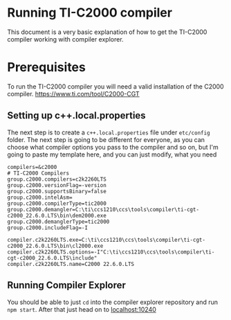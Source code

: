 # Running TI-C2000 compiler

This document is a very basic explanation of how to get the TI-C2000 compiler working with compiler explorer.

# Prerequisites

To run the TI-C2000 compiler you will need a valid installation of the C2000 compiler. https://www.ti.com/tool/C2000-CGT

## Setting up c++.local.properties

The next step is to create a `c++.local.properties` file under `etc/config` folder. The next step is going to be
different for everyone, as you can choose what compiler options you pass to the compiler and so on, but I'm going to
paste my template here, and you can just modify, what you need

```
compilers=&c2000
# TI-C2000 Compilers
group.c2000.compilers=c2k2260LTS
group.c2000.versionFlag=-version
group.c2000.supportsBinary=false
group.c2000.intelAsm=
group.c2000.compilerType=tic2000
group.c2000.demangler=C:\ti\ccs1210\ccs\tools\compiler\ti-cgt-c2000_22.6.0.LTS\bin\dem2000.exe
group.c2000.demanglerType=tic2000
group.c2000.includeFlag=-I

compiler.c2k2260LTS.exe=C:\ti\ccs1210\ccs\tools\compiler\ti-cgt-c2000_22.6.0.LTS\bin\cl2000.exe
compiler.c2k2260LTS.options=-I"C:\ti\ccs1210\ccs\tools\compiler\ti-cgt-c2000_22.6.0.LTS\include"
compiler.c2k2260LTS.name=C2000 22.6.0.LTS
```

## Running Compiler Explorer

You should be able to just `cd` into the compiler explorer repository and run `npm start`. After that just head on to
[localhost:10240](http://localhost:10240)
